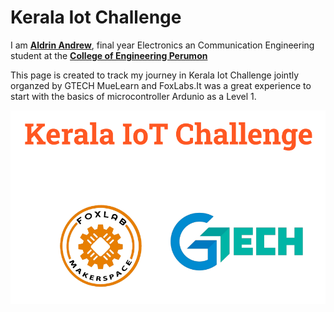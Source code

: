 # Kerala Iot Challenge

I am [**Aldrin Andrew**](https://aldrinandrew.me/), final year Electronics an Communication Engineering student at the [**College of Engineering Perumon**](https://www.perumonec.ac.in/) 

This page is created to track my journey in Kerala Iot Challenge jointly organzed by GTECH MueLearn and FoxLabs.It was a great experience to start with the basics of microcontroller Ardunio as a Level 1.

![Kerala Iot Challenge](./images/kerala_iot_challenge.png)
